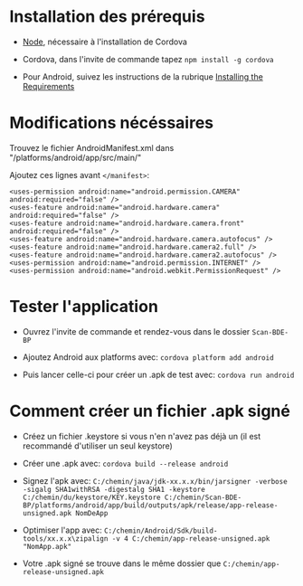 
# Installation des prérequis

* [Node](https://nodejs.org/en/), nécessaire à l'installation de Cordova

* Cordova, dans l'invite de commande tapez `npm install -g cordova`

* Pour Android, suivez les instructions de la rubrique [Installing the Requirements](https://cordova.apache.org/docs/en/latest/guide/platforms/android/)

# Modifications nécéssaires

Trouvez le fichier AndroidManifest.xml dans "/platforms/android/app/src/main/"

Ajoutez ces lignes avant `</manifest>`:

    <uses-permission android:name="android.permission.CAMERA" android:required="false" />
    <uses-feature android:name="android.hardware.camera" android:required="false" />
    <uses-feature android:name="android.hardware.camera.front" android:required="false" />
    <uses-feature android:name="android.hardware.camera.autofocus" />
    <uses-feature android:name="android.hardware.camera2.full" />
    <uses-feature android:name="android.hardware.camera2.autofocus" />
    <uses-permission android:name="android.permission.INTERNET" />
    <uses-permission android:name="android.webkit.PermissionRequest" />

# Tester l'application

* Ouvrez l'invite de commande et rendez-vous dans le dossier `Scan-BDE-BP`

* Ajoutez Android aux platforms avec: `cordova platform add android`

* Puis lancer celle-ci pour créer un .apk de test avec: `cordova run android`

# Comment créer un fichier .apk signé

* Créez un fichier .keystore si vous n'en n'avez pas déjà un (il est recommandé d'utiliser un seul keystore)

* Créer une .apk avec: `cordova build --release android`

* Signez l'apk avec: `C:/chemin/java/jdk-xx.x.x/bin/jarsigner -verbose -sigalg SHA1withRSA -digestalg SHA1 -keystore C:/chemin/du/keystore/KEY.keystore C:/chemin/Scan-BDE-BP/platforms/android/app/build/outputs/apk/release/app-release-unsigned.apk NomDeApp`

* Optimiser l'app avec: `C:/chemin/Android/Sdk/build-tools/xx.x.x\zipalign -v 4 C:/chemin/app-release-unsigned.apk "NomApp.apk"`

* Votre .apk signé se trouve dans le même dossier que `C:/chemin/app-release-unsigned.apk`